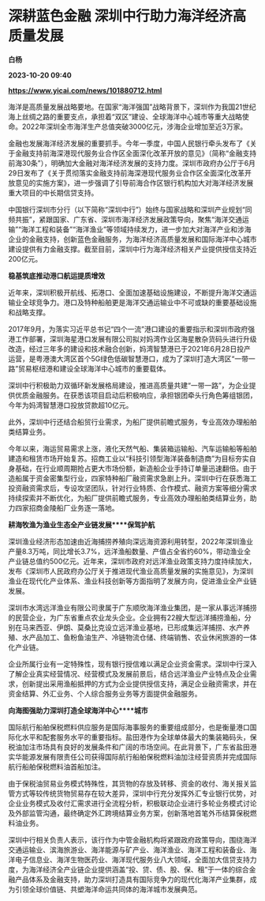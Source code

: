 # 深耕蓝色金融 深圳中行助力海洋经济高质量发展
**白杨**

**2023-10-20 09:40**

**https://www.yicai.com/news/101880712.html**

海洋是高质量发展战略要地。在国家“海洋强国”战略背景下，深圳作为我国21世纪海上丝绸之路的重要支点，承担着“双区”建设、全球海洋中心城市等重大战略使命。2022年深圳全市海洋生产总值突破3000亿元，涉海企业增加至近3万家。

金融也发展海洋经济发展的重要抓手。今年一季度，中国人民银行牵头发布了《关于金融支持前海深港现代服务业合作区全面深化改革开放的意见》（简称“金融支持前海30条”），明确加大金融对海洋经济发展的支持力度。深圳市政府办公厅于6月29日发布了《关于贯彻落实金融支持前海深港现代服务业合作区全面深化改革开放意见的实施方案》，进一步强调了引导前海合作区银行机构加大对海洋经济发展重大项目的中长期信贷支持。

中国银行深圳市分行（以下简称“深圳中行”）始终与国家战略和深圳产业规划“同频共振”，紧跟国家、广东省、深圳市海洋经济发展政策导向，聚焦“海洋交通运输”“海洋工程和装备”“海洋渔业”等领域持续发力，进一步加大对海洋产业和涉海企业的金融支持，创新蓝色金融服务，为海洋经济高质量发展和国际海洋中心城市建设提供有力金融支撑。截至目前，深圳中行为海洋经济相关产业提供授信支持近200亿元。

**稳基筑****底****推动港口航运提质增效**

近年来，深圳积极开航线、拓港口、全面加速基础设施建设，不断提升海洋交通运输业全球竞争力。港口及特种船舶更是海洋交通运输业中不可或缺的重要基础设施和战略支撑。

2017年9月，为落实习近平总书记“四个一流”港口建设的重要指示和深圳市政府强港工作部署，深圳海星港口发展有限公司拟对妈湾作业区海星散杂货码头进行升级改造，经过三年多的建设和技术融合创新，妈湾智慧港已于2021年6月28日投产运营，是粤港澳大湾区首个5G绿色低碳智慧港口，成为了深圳打造大湾区“一带一路”贸易枢纽港和建设全球海洋中心城市的重要载体。

深圳中行积极助力双循环新发展格局建设，推进高质量共建“一带一路”，为企业提供优质金融服务。在获悉该项目启动后积极响应，承担银团牵头行角色筹组银团，今年为妈湾智慧港口投放贷款超10亿元。

此外，深圳中行还结合船贸行业需求，为船厂提供前瞻式服务，专业高效办理船舶类结算业务。

今年以来，海运贸易需求上涨，液化天然气船、集装箱运输船、汽车运输船等船舶建造和租赁市场开始复苏。招商工业以“科技引领型海洋装备制造商”为目标夯实自身基础，在行业顺周期抢占更大市场份额，新造船企业手持订单量迅速翻倍。由于造船属于资金密集型行业，四家特种船厂融资需求急剧上升。深圳中行在获悉海工投资融资需求后，专设攻坚团队，针对行业特质、合作模式、融资方案等细分需求持续探索并不断优化，为船厂提供前瞻式服务，专业高效办理船舶类结算业务，助力四家招商金陵船厂业务逐一落地。

**耕海牧渔****为渔业****生态****全****产业链发展****保驾护航**

深圳渔业经济形态加速由近海捕捞养殖向深远海资源利用转型，2022年深圳渔业产量8.3万吨，同比增长3.7%，远洋渔船数量、产值占全省约60%，带动渔业全产业链总值约500亿元。近年来，深圳市政府对远洋渔业政策支持力度持续加大，发布《深圳市人民政府办公厅关于推进现代渔业高质量发展的实施意见》，为深圳渔业在现代化产业体系、渔业科技创新等方面指明了发展方向，促进渔业全产业链发展。

深圳市水湾远洋渔业有限公司隶属于广东顺欣海洋渔业集团，是一家从事远洋捕捞的民营企业，为广东省重点农业龙头企业。企业拥有22艘大型远洋捕捞渔船，分别在马来西亚、伊朗、莫桑比克设立远洋渔业基地，已形成集远洋捕捞、水产养殖、水产品加工、鱼粉鱼油生产、冷链物流仓储、终端销售、农业休闲旅游的一体化产业链。

企业所属行业有一定特殊性，现有银行授信难以满足企业资金需求。深圳中行深入了解企业真实经营情况、经营模式及发展前景后，结合远洋渔业产业特点及企业需求，创新提出采用渔船抵押的方式为企业提供授信支持，满足企业融资需求，并在资金结算、外汇业务、个人综合服务业务等方面提供金融服务。

**向海****图强****助力深圳打造****全球海洋****中心****城市**

国际航行船舶保税燃料供应服务是国际海事服务的重要组成部分，也是衡量港口国际化水平和配套服务水平的重要指标。盐田港作为全球单体最大的集装箱码头，保税油加注市场具有良好的发展条件和广阔的市场空间。在此背景下，广东省盐田港实华能源发展有限责任公司获得国际航行船舶保税燃料油加注经营资质并完成国际航行船舶保税燃料油首船加注。

由于保税油贸易业务模式特殊性，其货物的存放及转移、资金的收付、海关报关监管方式等较传统货物贸易存在较大差异，深圳中行充分发挥外汇专业银行优势，对企业业务模式及收付汇需求进行全流程分析，积极联动企业进行多轮业务模式讨论及外部监管沟通，最终确定外汇跨境结算业务方案，创新落地首笔外币结算保税燃料油业务。

深圳中行相关负责人表示，该行作为中管金融机构将紧跟政府政策导向，围绕海洋交通运输业、滨海旅游业、海洋能源与矿产业、海洋渔业、海洋工程和装备业、海洋电子信息业、海洋生物医药业、海洋现代服务业八大领域，全面加大信贷支持力度，为海洋经济全产业链企业提供涵盖“投、贷、债、股、保、租”于一体的综合金融产品体系及金融支持，助力深圳打造具有国际竞争力的现代化海洋产业集群，成为引领全球价值链、共塑海洋命运共同体的海洋城市发展典范。